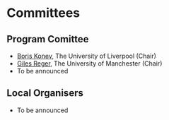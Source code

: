 # Committees


## Program Comittee

- [Boris Konev](https://www.csc.liv.ac.uk/~konev/), The University of Liverpool (Chair)
- [Giles Reger](http://www.cs.man.ac.uk/~regerg/), The University of Manchester (Chair)
- To be announced

## Local Organisers

- To be announced
